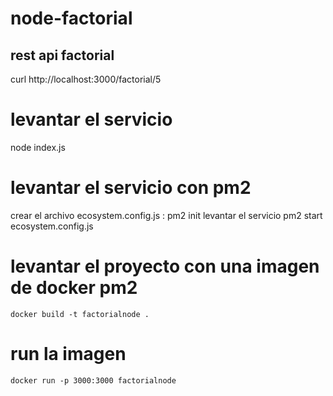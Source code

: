 # node-factorial
## rest api factorial

curl http://localhost:3000/factorial/5

# levantar el servicio 
node index.js

# levantar el servicio con pm2
crear el archivo ecosystem.config.js : pm2 init 
levantar el servicio
pm2 start ecosystem.config.js

# levantar el proyecto con una imagen de docker pm2
    docker build -t factorialnode .
# run la imagen
    docker run -p 3000:3000 factorialnode
